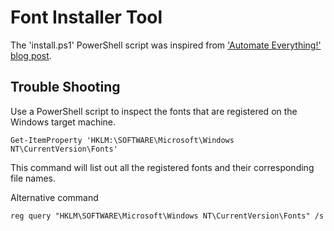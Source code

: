 # Font Installer Tool

The 'install.ps1' PowerShell script was inspired from ['Automate Everything!' blog post](https://eggermontbert.wordpress.com/2021/09/17/installing-fonts-font-families-using-powershell/?utm_source=pocket_mylist).


## Trouble Shooting
Use a PowerShell script to inspect the fonts that are registered on the Windows target machine.
``` shell
Get-ItemProperty 'HKLM:\SOFTWARE\Microsoft\Windows NT\CurrentVersion\Fonts'
```
This command will list out all the registered fonts and their corresponding file names.  

Alternative command
``` shell
reg query "HKLM\SOFTWARE\Microsoft\Windows NT\CurrentVersion\Fonts" /s
```

